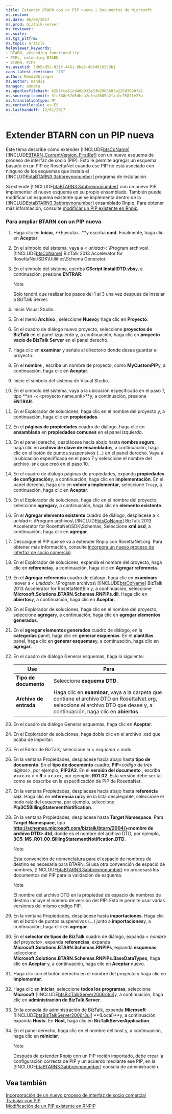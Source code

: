 ```yaml
---
title: Extender BTARN con un PIP nueva | Documentos de Microsoft
ms.custom: 
ms.date: 06/08/2017
ms.prod: biztalk-server
ms.reviewer: 
ms.suite: 
ms.tgt_pltfrm: 
ms.topic: article
helpviewer_keywords:
- BTARN, extending functionality
- PIPs, extending BTARN
- BTARN, PIPs
ms.assetid: 3db5cd5c-031f-4451-9be5-4b5d6163c3b1
caps.latest.revision: "13"
author: MandiOhlinger
ms.author: mandia
manager: anneta
ms.openlocfilehash: b2b1fca61cd40b932e53b2908603a225d3980fa1
ms.sourcegitcommit: 3fc338e52d5dbca2c3ea1685a2faafc7582fe23a
ms.translationtype: MT
ms.contentlocale: es-ES
ms.lasthandoff: 12/01/2017
---
```

# <a name="extending-btarn-with-a-new-pip"></a>Extender BTARN con un PIP nueva
Este tema describe cómo extender [!INCLUDE[btsCoName](../../includes/btsconame-md.md)] [!INCLUDE[BTARN_CurrentVersion_FirstRef](../../includes/btarn-currentversion-firstref-md.md)] con un nuevo esquema de proceso de interfaz de socio (PIP). Esto le permite agregar un esquema basado en un PIP de RosettaNet cuando ese PIP no está asociado con ninguno de los esquemas que instala el [!INCLUDE[btaBTARN3.3abbrevnonumber](../../includes/btabtarn3-3abbrevnonumber-md.md)] programa de instalación.  
  
 Si extiende [!INCLUDE[btaBTARN3.3abbrevnonumber](../../includes/btabtarn3-3abbrevnonumber-md.md)] con un nuevo PIP, implementar el nuevo esquema en su propio ensamblado. También puede modificar un esquema existente que se implementa dentro de la [!INCLUDE[btaBTARN3.3abbrevnonumber](../../includes/btabtarn3-3abbrevnonumber-md.md)] ensamblado Rnpip. Para obtener más información, consulte [modificar un PIP existente en Rnpip](../../adapters-and-accelerators/accelerator-rosettanet/modifying-an-existing-pip-in-rnpips.md).  
  
### <a name="to-extend-btarn-with-a-new-pip"></a>Para ampliar BTARN con un PIP nueva  
  
1.  Haga clic en **Inicio**, **Ejecutar…**y escriba **cmd**. Finalmente, haga clic en **Aceptar**.  
  
2.  En el símbolo del sistema, vaya a \< *unidad*\>: \Program archivos\\ [!INCLUDE[btsCoName](../../includes/btsconame-md.md)] BizTalk 2013 Accelerator for RosettaNet\SDK\Utilities\Schema Generator.  
  
3.  En el símbolo del sistema, escriba **CScript InstallDTD.vbs**y, a continuación, presione **ENTRAR**.  
  
    > [!NOTE]
    >  Sólo tendrá que realizar los pasos del 1 al 3 una vez después de instalar a BizTalk Server.  
  
4.  Inicie Visual Studio.  
  
5.  En el menú **Archivo** , seleccione **Nuevo**y haga clic en **Proyecto**.  
  
6.  En el cuadro de diálogo nuevo proyecto, seleccione **proyectos de BizTalk** en el panel izquierdo y, a continuación, haga clic en **proyecto vacío de BizTalk Server** en el panel derecho.  
  
7.  Haga clic en **examinar** y señale al directorio donde desea guardar el proyecto.  
  
8.  En el **nombre** , escriba un nombre de proyecto, como **MyCustomPIP**y, a continuación, haga clic en **Aceptar**.  
  
9. Inicie el símbolo del sistema de Visual Studio.  
  
10. En el símbolo del sistema, vaya a la ubicación especificada en el paso 7, tipo **sn -k \<proyecto name.snk\>**y, a continuación, presione **ENTRAR**.  
  
11. En el Explorador de soluciones, haga clic en el nombre del proyecto y, a continuación, haga clic en **propiedades**.  
  
12. En el **páginas de propiedades** cuadro de diálogo, haga clic en **ensamblado** en **propiedades comunes** en el panel izquierdo.  
  
13. En el panel derecho, desplácese hacia abajo hasta **nombre seguro**, haga clic en **archivo de clave de ensamblado**y, a continuación, haga clic en el botón de puntos suspensivos (...) en el panel derecho. Vaya a la ubicación especificada en el paso 7 y seleccione el nombre del archivo .snk que creó en el paso 10.  
  
14. En el cuadro de diálogo páginas de propiedades, expanda **propiedades de configuración**y, a continuación, haga clic en **implementación**. En el panel derecho, haga clic en **volver a implementar**, seleccione `True`y, a continuación, haga clic en **Aceptar**.  
  
15. En el Explorador de soluciones, haga clic en el nombre del proyecto, seleccione **agregar**y, a continuación, haga clic en **elemento existente**.  
  
16. En el **Agregar elemento existente** cuadro de diálogo, desplácese a \< *unidad*\>: \Program archivos\\ [!INCLUDE[btsCoName](../../includes/btsconame-md.md)] BizTalk 2013 Accelerator for RosettaNet\SDK\Schemas, Seleccione **xml.xsd**, a continuación, haga clic en **agregar**.  
  
17. Descargue el PIP que se va a extender Rnpip con RosettaNet.org. Para obtener más información, consulte [incorpora un nuevo proceso de interfaz de socio comercial](../../adapters-and-accelerators/accelerator-rosettanet/incorporating-a-new-partner-interface-process.md).  
  
18. En el Explorador de soluciones, expanda el nombre del proyecto, haga clic en **referencia**y, a continuación, haga clic en **Agregar referencia**.  
  
19. En el **Agregar referencia** cuadro de diálogo, haga clic en **examinar**y mover a \< *unidad*\>: \Program archivos\\ [!INCLUDE[btsCoName](../../includes/btsconame-md.md)] BizTalk 2013 Accelerator for RosettaNet\Bin y, a continuación, seleccione **Microsoft.Solutions.BTARN.Schemas.RNPIPs.dll**. Haga clic en **abiertos**y, a continuación, haga clic en **Aceptar**.  
  
20. En el Explorador de soluciones, haga clic en el nombre del proyecto, seleccione **agregar**y, a continuación, haga clic en **agregar elementos generados**.  
  
21. En el **agregar elementos generados** cuadro de diálogo, en la **categorías** panel, haga clic en **generar esquemas**. En el **plantillas** panel, haga clic en **generar esquemas**y, a continuación, haga clic en **agregar**.  
  
22. En el cuadro de diálogo Generar esquemas, haga lo siguiente:  
  
    |Use|Para|  
    |--------------|----------------|  
    |**Tipo de documento**|Seleccione **esquema DTD**.|  
    |**Archivo de entrada**|Haga clic en **examinar**, vaya a la carpeta que contiene el archivo DTD en RosettaNet.org, seleccione el archivo DTD que desee y, a continuación, haga clic en **abiertos**.|  
  
23. En el cuadro de diálogo Generar esquemas, haga clic en **Aceptar**.  
  
24. En el Explorador de soluciones, haga doble clic en el archivo .xsd que acaba de importar.  
  
25. En el Editor de BizTalk, seleccione la \< *esquema* \> nodo.  
  
26. En la ventana Propiedades, desplácese hacia abajo hasta **tipo de documento**. En el **tipo de documento** cuadro, **PIP**\<*código de tres dígitos*\>, por ejemplo, **PIP3A2**. En el **versión del documento** , escriba **v**\<*xx.xx* \> o **R** \< *xx.xx*\>, por ejemplo, **R01.02**. Esta versión debe ser tal como se describe en la especificación de PIP de RosettaNet.  
  
27. En la ventana Propiedades, desplácese hacia abajo hasta **referencia raíz**. Haga clic en **referencia raíz**y en la lista desplegable, seleccione el nodo raíz del esquema, por ejemplo, seleccione **Pip3C5BillingStatementNotification**.  
  
28. En la ventana Propiedades, desplácese hasta **Target Namespace**. Para **Target Namespace**, tipo **http://schemas.microsoft.com/biztalk/btarn/2004/\<nombre de archivo DTD\>.dtd**, donde es el nombre del archivo DTD, por ejemplo,  **3C5_MS_R01_00_BillingStatementNotification.DTD**.  
  
    > [!NOTE]
    >  Esta convención de nomenclatura para el espacio de nombres de destino es necesaria para BTARN. Si usa otra convención de espacio de nombres, [!INCLUDE[btaBTARN3.3abbrevnonumber](../../includes/btabtarn3-3abbrevnonumber-md.md)] no procesará los documentos del PIP para la validación de esquema.  
  
    > [!NOTE]
    >  El nombre del archivo DTD en la propiedad de espacio de nombres de destino incluye el número de versión del PIP. Esto le permite usar varias versiones del mismo código PIP.  
  
29. En la ventana Propiedades, desplácese hasta **importaciones**. Haga clic en el botón de puntos suspensivos (...) junto a **importaciones**y, a continuación, haga clic en **agregar**.  
  
30. En el **selector de tipos de BizTalk** cuadro de diálogo, expanda \< *nombre del proyecto*\>, expanda **referencias**, expanda  **Microsoft.Solutions.BTARN.Schemas.RNPIPs**, expanda **esquemas**, seleccione **Microsoft.Solutions.BTARN.Schemas.RNPIPs.BaseDataTypes**, haga clic en **Aceptar** y, a continuación, haga clic en **Aceptar** nuevo.  
  
31. Haga clic con el botón derecho en el nombre del proyecto y haga clic en **Implementar**.  
  
32. Haga clic en **iniciar**, seleccione **todos los programas**, seleccione **Microsoft** [!INCLUDE[btsBizTalkServer2006r3ui](../../includes/btsbiztalkserver2006r3ui-md.md)]y, a continuación, haga clic en **administración de BizTalk Server**.  
  
33. En la consola de administración de BizTalk, expanda **Microsoft** [!INCLUDE[btsBizTalkServer2006r3ui](../../includes/btsbiztalkserver2006r3ui-md.md)] **(Local)**y, a continuación, expanda **Hosts**. En **Host**, haga clic en **BizTalkServerApplication**.  
  
34. En el panel derecho, haga clic en el nombre del host y, a continuación, haga clic en **reiniciar**.  
  
    > [!NOTE]
    >  Después de extender Rnpip con un PIP recién importado, debe crear la configuración correcta de PIP y un acuerdo mediante ese PIP, en la [!INCLUDE[btaBTARN3.3abbrevnonumber](../../includes/btabtarn3-3abbrevnonumber-md.md)] consola de administración.  
  
## <a name="see-also"></a>Vea también  
 [Incorporación de un nuevo proceso de interfaz de socio comercial](../../adapters-and-accelerators/accelerator-rosettanet/incorporating-a-new-partner-interface-process.md)   
 [Trabajar con PIP](../../adapters-and-accelerators/accelerator-rosettanet/working-with-pips.md)   
 [Modificación de un PIP existente en RNPIP](../../adapters-and-accelerators/accelerator-rosettanet/modifying-an-existing-pip-in-rnpips.md)